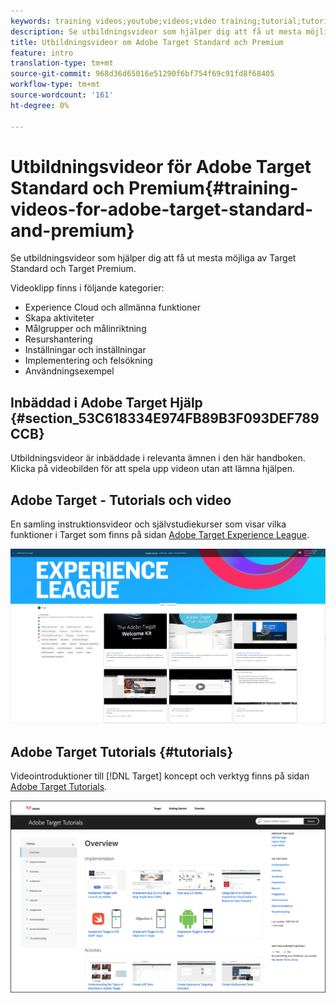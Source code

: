 ```yaml
---
keywords: training videos;youtube;videos;video training;tutorial;tutorials;video
description: Se utbildningsvideor som hjälper dig att få ut mesta möjliga av Target Standard och Target Premium.
title: Utbildningsvideor om Adobe Target Standard och Premium
feature: intro
translation-type: tm+mt
source-git-commit: 968d36d65016e51290f6bf754f69c91fd8f68405
workflow-type: tm+mt
source-wordcount: '161'
ht-degree: 0%

---
```



# Utbildningsvideor för Adobe Target Standard och Premium{#training-videos-for-adobe-target-standard-and-premium}

Se utbildningsvideor som hjälper dig att få ut mesta möjliga av Target Standard och Target Premium.

Videoklipp finns i följande kategorier:

* Experience Cloud och allmänna funktioner
* Skapa aktiviteter
* Målgrupper och målinriktning
* Resurshantering
* Inställningar och inställningar
* Implementering och felsökning
* Användningsexempel

## Inbäddad i Adobe Target Hjälp {#section_53C618334E974FB89B3F093DEF789CCB}

Utbildningsvideor är inbäddade i relevanta ämnen i den här handboken. Klicka på videobilden för att spela upp videon utan att lämna hjälpen.

## Adobe Target - Tutorials och video

En samling instruktionsvideor och självstudiekurser som visar vilka funktioner i Target som finns på sidan [Adobe Target Experience League](https://guided.adobe.com/#recommended/solutions/target).

![Experience League videor](/help/c-intro/assets/experience-league.png)

## Adobe Target Tutorials {#tutorials}

Videointroduktioner till [!DNL Target] koncept och verktyg finns på sidan [Adobe Target Tutorials](https://experienceleague.adobe.com/docs/target-learn/tutorials/overview.html).

![Adobe Target Tutorials](/help/c-intro/assets/adobe-target-tutorials-new.png)